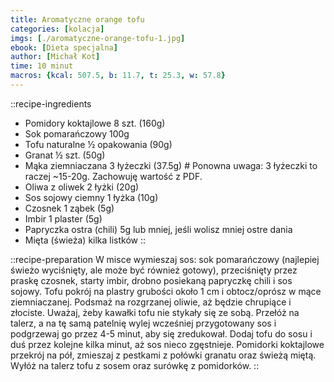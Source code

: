 ```yaml
---
title: Aromatyczne orange tofu
categories: [kolacja]
imgs: [./aromatyczne-orange-tofu-1.jpg]
ebook: [Dieta specjalna]
author: [Michał Kot]
time: 10 minut
macros: {kcal: 507.5, b: 11.7, t: 25.3, w: 57.8}
---
```


::recipe-ingredients
- Pomidory koktajlowe 8 szt. (160g)
- Sok pomarańczowy 100g
- Tofu naturalne ½ opakowania (90g)
- Granat ½ szt. (50g)
- Mąka ziemniaczana 3 łyżeczki (37.5g) # Ponowna uwaga: 3 łyżeczki to raczej ~15-20g. Zachowuję wartość z PDF.
- Oliwa z oliwek 2 łyżki (20g)
- Sos sojowy ciemny 1 łyżka (10g)
- Czosnek 1 ząbek (5g)
- Imbir 1 plaster (5g)
- Papryczka ostra (chili) 5g lub mniej, jeśli wolisz mniej ostre dania
- Mięta (świeża) kilka listków
::

::recipe-preparation
W misce wymieszaj sos: sok pomarańczowy (najlepiej świeżo wyciśnięty, ale może być również gotowy), przeciśnięty przez praskę czosnek, starty imbir, drobno posiekaną papryczkę chili i sos sojowy. Tofu pokrój na plastry grubości około 1 cm i obtocz/oprósz w mące ziemniaczanej. Podsmaż na rozgrzanej oliwie, aż będzie chrupiące i złociste. Uważaj, żeby kawałki tofu nie stykały się ze sobą. Przełóż na talerz, a na tę samą patelnię wylej wcześniej przygotowany sos i podgrzewaj go przez 4-5 minut, aby się zredukował. Dodaj tofu do sosu i duś przez kolejne kilka minut, aż sos nieco zgęstnieje. Pomidorki koktajlowe przekrój na pół, zmieszaj z pestkami z połówki granatu oraz świeżą miętą. Wyłóż na talerz tofu z sosem oraz surówkę z pomidorków.
::